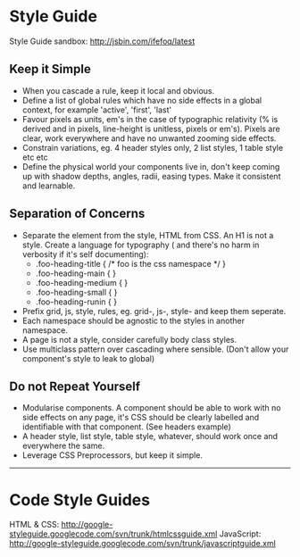 Style Guide
==============

Style Guide sandbox: http://jsbin.com/ifefoq/latest

Keep it Simple
--------------

* When you cascade a rule, keep it local and obvious.
* Define a list of global rules which have no side effects in a global context,
  for example 'active', 'first', 'last'
* Favour pixels as units, em's in the case of typographic relativity (% is
  derived and in pixels, line-height is unitless, pixels or em's). Pixels are
  clear, work everywhere and have no unwanted zooming side effects.
* Constrain variations, eg. 4 header styles only, 2 list styles, 1 table style
  etc etc
* Define the physical world your components live in, don't keep coming up with
  shadow depths, angles, radii, easing types. Make it consistent and learnable. 

Separation of Concerns
----------------------

* Separate the element from the style, HTML from CSS. An H1 is not a style.
  Create a language for typography ( and there's no harm in verbosity if it's
  self documenting):
    * .foo-heading-title { /* foo is the css namespace */ }
    * .foo-heading-main { }
    * .foo-heading-medium { }
    * .foo-heading-small { }
    * .foo-heading-runin { }
* Prefix grid, js, style, rules, eg. grid-, js-, style- and keep them seperate. 
* Each namespace should be agnostic to the styles in another namespace.
* A page is not a style, consider carefully body class styles.
* Use multiclass pattern over cascading where sensible. (Don't allow your
  component's style to leak to global) 

Do not Repeat Yourself
----------------------

* Modularise components. A component should be able to work with no side effects
  on any page, it's CSS should be clearly labelled and identifiable with that
  component. (See headers example)
* A header style, list style, table style, whatever, should work once and
  everywhere the same.
* Leverage CSS Preprocessors, but keep it simple.


* * *

Code Style Guides
=================

HTML & CSS: http://google-styleguide.googlecode.com/svn/trunk/htmlcssguide.xml
JavaScript: http://google-styleguide.googlecode.com/svn/trunk/javascriptguide.xml 
